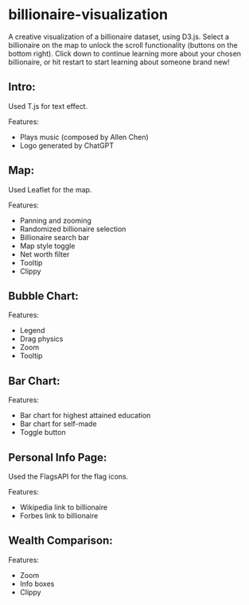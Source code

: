 # billionaire-visualization
A creative visualization of a billionaire dataset, using D3.js. Select a billionaire on the map to unlock the scroll functionality (buttons on the bottom right). Click down to continue learning more about your chosen billionaire, or hit restart to start learning about someone brand new!

## Intro:
Used T.js for text effect. 

Features: 
- Plays music (composed by Allen Chen)
- Logo generated by ChatGPT

## Map: 
Used Leaflet for the map. 

Features: 
- Panning and zooming
- Randomized billionaire selection
- Billionaire search bar
- Map style toggle
- Net worth filter
- Tooltip
- Clippy 

## Bubble Chart:

Features: 
- Legend
- Drag physics
- Zoom
- Tooltip

## Bar Chart: 

Features: 
- Bar chart for highest attained education
- Bar chart for self-made
- Toggle button

## Personal Info Page: 
Used the FlagsAPI for the flag icons. 

Features: 
- Wikipedia link to billionaire
- Forbes link to billionaire

## Wealth Comparison: 

Features: 
- Zoom
- Info boxes
- Clippy 
